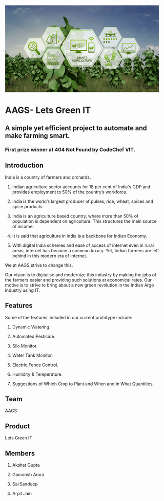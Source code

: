 ![Lets Green IT Header](https://github.com/akshatvg/AAGS--Lets-Green-It/blob/master/AAGS-%20Lets%20Green%20IT/Pics/header.png "Lets Green IT Header")

# AAGS- Lets Green IT

## A simple yet efficient project to automate and make farming smart.

### First prize winner at 404 Not Found by CodeChef VIT.

## Introduction

India is a country of farmers and orchards.
 
 1) Indian agriculture sector accounts for 18 per cent of India's GDP and provides employment to 50% of the country’s workforce.
 
 2) India is the world’s largest producer of pulses, rice, wheat, spices and spice products. 
 
 3) India is an agriculture based country, where more than 50% of population is dependent on agriculture. This structures the main source of income. 

 4) It is said that agriculture in India is a backbone for Indian Economy.

 5) With digital India schemes and ease of access of internet even in rural areas, internet has become a common luxury. Yet, Indian farmers are left behind in this modern era of internet. 

We at AAGS strive to change this. 

Our vision is to digitalise and modernize this industry by making the jobs of the farmers easier and providing such solutions at economical rates. Our motive is to strive to bring about a new green revolution in the Indian Argo industry using IT.


## Features

Some of the features included in our current prototype include:

1) Dynamic Watering.

2) Automated Pesticide.

3) Silo Monitor.

4) Water Tank Monitor.

5) Electric Fence Control.

6) Humidity & Temperature.

7) Suggestions of Which Crop to Plant and When and in What Quantities. 


## Team

AAGS

## Product

Lets Green IT

## Members

1) Akshat Gupta

2) Gauransh Arora

3) Sai Sandeep

4) Arpit Jain
